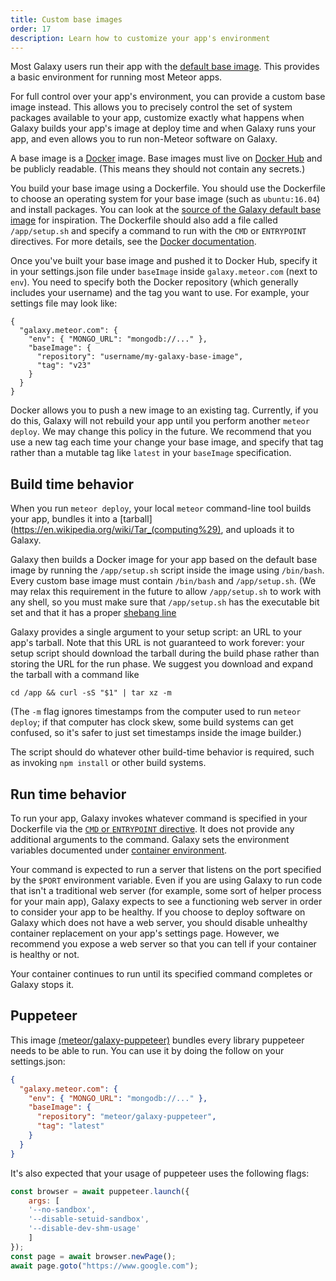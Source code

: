 ```yaml
---
title: Custom base images
order: 17
description: Learn how to customize your app's environment
---
```


Most Galaxy users run their app with the [default base image](/base-image-packages.html).  This provides a basic environment for running most Meteor apps.

For full control over your app's environment, you can provide a custom base image instead.  This allows you to precisely control the set of system packages available to your app, customize exactly what happens when Galaxy builds your app's image at deploy time and when Galaxy runs your app, and even allows you to run non-Meteor software on Galaxy.

A base image is a [Docker](https://www.docker.com/) image.  Base images must live on [Docker Hub](https://hub.docker.com/) and be publicly readable.  (This means they should not contain any secrets.)

You build your base image using a Dockerfile.  You should use the Dockerfile to choose an operating system for your base image (such as `ubuntu:16.04`) and install packages.  You can look at the [source of the Galaxy default base image](https://github.com/meteor/galaxy-images) for inspiration.  The Dockerfile should also add a file called `/app/setup.sh` and specify a command to run with the `CMD` or `ENTRYPOINT` directives.  For more details, see the [Docker documentation](https://docs.docker.com/).

Once you've built your base image and pushed it to Docker Hub, specify it in your settings.json file under `baseImage` inside `galaxy.meteor.com` (next to `env`).  You need to specify both the Docker repository (which generally includes your username) and the tag you want to use.  For example, your settings file may look like:

```
{
  "galaxy.meteor.com": {
    "env": { "MONGO_URL": "mongodb://..." },
    "baseImage": {
      "repository": "username/my-galaxy-base-image",
      "tag": "v23"
    }
  }
}
```

Docker allows you to push a new image to an existing tag. Currently, if you do this, Galaxy will not rebuild your app until you perform another `meteor deploy`.  We may change this policy in the future.  We recommend that you use a new tag each time your change your base image, and specify that tag rather than a mutable tag like `latest` in your `baseImage` specification.

<h2 id="build">Build time behavior</h2>

When you run `meteor deploy`, your local `meteor` command-line tool builds your app, bundles it into a [tarball](https://en.wikipedia.org/wiki/Tar_(computing%29), and uploads it to Galaxy.

Galaxy then builds a Docker image for your app based on the default base image by running the `/app/setup.sh` script inside the image using `/bin/bash`. Every custom base image must contain `/bin/bash` and `/app/setup.sh`.  (We may relax this requirement in the future to allow `/app/setup.sh` to work with any shell, so you must make sure that `/app/setup.sh` has the executable bit set and that it has a proper [shebang line](https://en.wikipedia.org/wiki/Shebang_(Unix%29).)

Galaxy provides a single argument to your setup script: an URL to your app's tarball.  Note that this URL is not guaranteed to work forever: your setup script should download the tarball during the build phase rather than storing the URL for the run phase.  We suggest you download and expand the tarball with a command like

```
cd /app && curl -sS "$1" | tar xz -m
```

(The `-m` flag ignores timestamps from the computer used to run `meteor deploy`; if that computer has clock skew, some build systems can get confused, so it's safer to just set timestamps inside the image builder.)

The script should do whatever other build-time behavior is required, such as invoking `npm install` or other build systems.


<h2 id="run">Run time behavior</h2>

To run your app, Galaxy invokes whatever command is specified in your Dockerfile via the [`CMD` or `ENTRYPOINT` directive](https://docs.docker.com/engine/reference/builder/#understand-how-cmd-and-entrypoint-interact).  It does not provide any additional arguments to the command.  Galaxy sets the environment variables documented under [container environment](/container-environment.html).

Your command is expected to run a server that listens on the port specified by the `$PORT` environment variable.  Even if you are using Galaxy to run code that isn't a traditional web server (for example, some sort of helper process for your main app), Galaxy expects to see a functioning web server in order to consider your app to be healthy.  If you choose to deploy software on Galaxy which does not have a web server, you should disable unhealthy container replacement on your app's settings page.  However, we recommend you expose a web server so that you can tell if your container is healthy or not.

Your container continues to run until its specified command completes or Galaxy stops it.


<h2 id="build">Puppeteer</h2>

This image [(meteor/galaxy-puppeteer)](https://github.com/meteor/galaxy-images/tree/master/galaxy-puppeteer) bundles every library puppeteer needs to be able to run. You can use it by doing the follow on your settings.json:

```json
{
  "galaxy.meteor.com": {
    "env": { "MONGO_URL": "mongodb://..." },
    "baseImage": {
      "repository": "meteor/galaxy-puppeteer",
      "tag": "latest"
    }
  }
}
```
It's also expected that your usage of puppeteer uses the following flags:

```js
const browser = await puppeteer.launch({
    args: [
    '--no-sandbox',
    '--disable-setuid-sandbox',
    '--disable-dev-shm-usage'
    ]
});
const page = await browser.newPage();
await page.goto("https://www.google.com");
```
